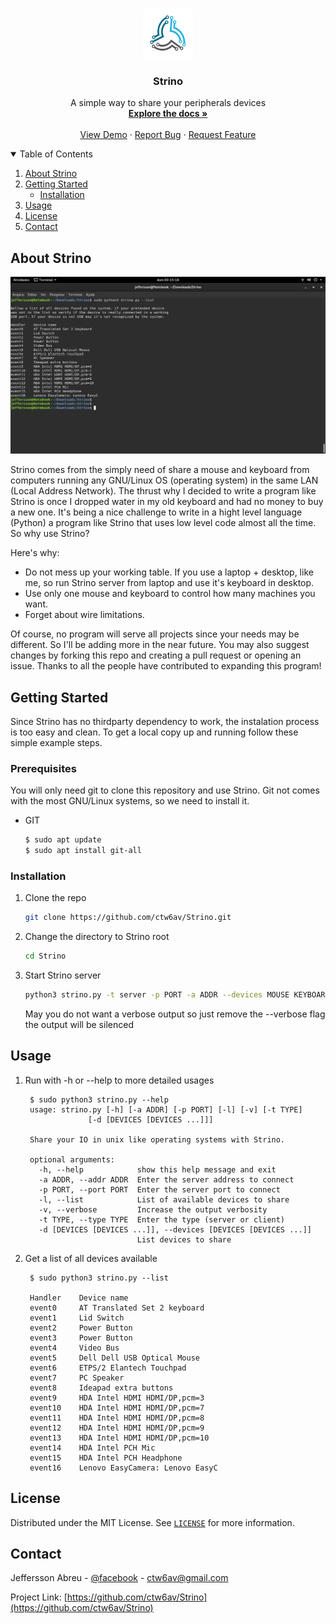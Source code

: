 <!-- PROJECT LOGO -->
<br />
<p align="center">
  <a href="https://github.com/ctw6av/Strino">
    <img src="external/logo.png" alt="Logo" width="80" height="80">
  </a>

  <h3 align="center">Strino</h3>

  <p align="center">
    A simple way to share your peripherals devices
    <br />
    <a href="https://github.com/ctw6av/Strino">
        <strong>Explore the docs »</strong>
    </a>
    <br />
    <br />
    <a href="https://github.com/ctw6av/Strino">View Demo</a>
    ·
    <a href="https://github.com/ctw6av/Strino/issues">Report Bug</a>
    ·
    <a href="https://github.com/ctw6av/Strino/issues">Request Feature</a>
  </p>


<!-- TABLE OF CONTENTS -->
<details open="open">
  <summary>Table of Contents</summary>
  <ol>
    <li>
      <a href="#about-the-project">About Strino</a>
    </li>
    <li>
      <a href="#getting-started">Getting Started</a>
      <ul>
        <li><a href="#installation">Installation</a></li>
      </ul>
    </li>
    <li><a href="#usage">Usage</a></li>
    <li><a href="#license">License</a></li>
    <li><a href="#contact">Contact</a></li>
  </ol>
</details>



<!-- ABOUT THE PROJECT -->
## About Strino

![Strino](external/image2.png)

Strino comes from the simply need of share a mouse and keyboard from computers running any GNU/Linux OS 
(operating system) in the same LAN (Local Address Network). The thrust why I decided to write a program like Strino is
once I dropped water in my old keyboard and had no money to buy a new one. It's being a nice challenge to write in a hight
level language (Python) a program like Strino that uses low level code almost all the time. So why use Strino?

Here's why:
* Do not mess up your working table. If you use a laptop + desktop, like me, so run Strino server from laptop and use it's keyboard
  in desktop.
* Use only one mouse and keyboard to control how many machines you want.
* Forget about wire limitations.

Of course, no program will serve all projects since your needs may be different. So I'll be adding more in the near 
future. You may also suggest changes by forking this repo and creating a pull request or opening an issue. Thanks to 
all the people have contributed to expanding this program!

<!-- GETTING STARTED -->
## Getting Started

Since Strino has no thirdparty dependency to work, the instalation process is too easy and clean.
To get a local copy up and running follow these simple example steps.

### Prerequisites

You will only need git to clone this repository and use Strino. Git not comes with the most GNU/Linux systems, so we need to install it.
* GIT
  ```sh
  $ sudo apt update
  $ sudo apt install git-all
  ```

### Installation

1. Clone the repo
   ```sh
   git clone https://github.com/ctw6av/Strino.git
   ```
2. Change the directory to Strino root
   ```sh
   cd Strino
   ```
3. Start Strino server 
   ```sh
   python3 strino.py -t server -p PORT -a ADDR --devices MOUSE KEYBOARD --verbose
   ```
   May you do not want a verbose output so just remove the --verbose flag the output will be silenced




<!-- USAGE EXAMPLES -->
## Usage

1. Run with -h or --help to more detailed usages
   ```
    $ sudo python3 strino.py --help
    usage: strino.py [-h] [-a ADDR] [-p PORT] [-l] [-v] [-t TYPE]
                 [-d [DEVICES [DEVICES ...]]]

    Share your IO in unix like operating systems with Strino.
    
    optional arguments:
      -h, --help            show this help message and exit
      -a ADDR, --addr ADDR  Enter the server address to connect
      -p PORT, --port PORT  Enter the server port to connect
      -l, --list            List of available devices to share
      -v, --verbose         Increase the output verbosity
      -t TYPE, --type TYPE  Enter the type (server or client)
      -d [DEVICES [DEVICES ...]], --devices [DEVICES [DEVICES ...]]
                            List devices to share

   ```

2. Get a list of all devices available
   ```
    $ sudo python3 strino.py --list 
   
    Handler    Device name
    event0     AT Translated Set 2 keyboard
    event1     Lid Switch
    event2     Power Button
    event3     Power Button
    event4     Video Bus
    event5     Dell Dell USB Optical Mouse
    event6     ETPS/2 Elantech Touchpad
    event7     PC Speaker
    event8     Ideapad extra buttons
    event9     HDA Intel HDMI HDMI/DP,pcm=3
    event10    HDA Intel HDMI HDMI/DP,pcm=7
    event11    HDA Intel HDMI HDMI/DP,pcm=8
    event12    HDA Intel HDMI HDMI/DP,pcm=9
    event13    HDA Intel HDMI HDMI/DP,pcm=10
    event14    HDA Intel PCH Mic
    event15    HDA Intel PCH Headphone
    event16    Lenovo EasyCamera: Lenovo EasyC
   
   ```


<!-- LICENSE -->
## License

Distributed under the MIT License. See [`LICENSE`](https://www.gnu.org/licenses/gpl-3.0.txt) for more information.

<!-- CONTACT -->
## Contact

Jeffersson Abreu - [@facebook](https://www.facebook.com/jeffersson.abreu) - ctw6av@gmail.com

Project Link: [https://github.com/ctw6av/Strino](https://github.com/ctw6av/Strino)
